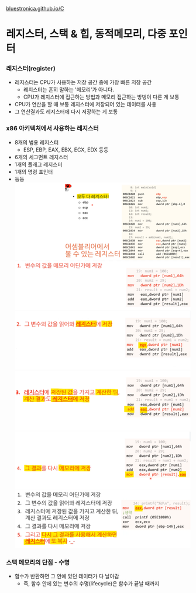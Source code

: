 [bluestronica.github.io/C](https://bluestronica.github.io/C)


# 레지스터, 스택 & 힙, 동적메모리, 다중 포인터


### 레지스터(register)
- 레지스터는 CPU가 사용하는 저장 공간 중에 가장 빠른 저장 공간
  - 레지스터는 흔히 말하는 '메모리'가 아니다.
  - CPU가 레지스터에 접근하는 방법과 메모리 접근하는 방벙이 다른 게 보통
- CPU가 연산을 할 때 보통 레지스터에 저장되어 있는 데이터를 사용
- 그 연산결과도 레지스터에 다시 저장하는 게 보통

### x86 아키텍쳐에서 사용하는 레지스터
- 8개의 범용 레지스터
  - ESP, EBP, EAX, EBX, ECX, EDX 등등
- 6개의 세그먼트 레지스터
- 1개의 플래그 레지스터
- 1개의 명령 포인터
- 등등
![img](Img/assem.png)
![img](Img/register01.png)
![img](Img/register02.png)
![img](Img/register03.png)
![img](Img/register04.png)
![img](Img/register05.png)


### 스택 메모리의 단점 - 수명
- 함수가 반환하면 그 안에 있던 데이터가 다 날아감
  - 즉, 함수 안에 있는 변수의 수명(lifecycle)은 함수가 끝날 때까지
